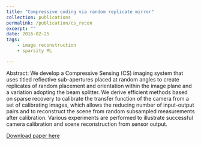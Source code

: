 ```yaml
---
title: "Compressive coding via random replicate mirror"
collection: publications
permalink: /publication/cs_recon
excerpt: ""
date: 2016-02-25
tags:
    - image reconstruction
    - sparsity ML

---
```


Abstract:
We develop a Compressive Sensing (CS) imaging system that uses titled reflective sub-apertures placed at random angles to create replicates of random placement and orientation within the image plane and a variation adopting the beam splitter. We derive efficient methods based on sparse recovery to calibrate the transfer function of the camera from a set of calibrating images, which allows the reducing number of input-output pairs and to reconstruct the scene from random subsampled measurements after calibration. Various experiments are performed to illustrate successful camera calibration and scene reconstruction from sensor output.


[Download paper here](https://ieeexplore.ieee.org/abstract/document/7905821)

